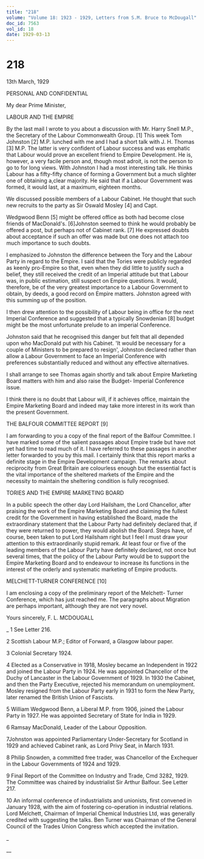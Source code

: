 ```yaml
---
title: "218"
volume: "Volume 18: 1923 - 1929, Letters from S.M. Bruce to McDougall"
doc_id: 7563
vol_id: 18
date: 1929-03-13
---
```


# 218

13th March, 1929

PERSONAL AND CONFIDENTIAL

My dear Prime Minister,

LABOUR AND THE EMPIRE

By the last mail I wrote to you about a discussion with Mr. Harry Snell M.P., the Secretary of the Labour Commonwealth Group. [1] This week Tom Johnston [2] M.P. lunched with me and I had a short talk with J. H. Thomas [3] M.P. The latter is very confident of Labour success and was emphatic that Labour would prove an excellent friend to Empire Development. He is, however, a very facile person and, though most adroit, is not the person to go to for long views. With Johnston I had a most interesting talk. He thinks Labour has a fifty-fifty chance of forming a Government but a much slighter one of obtaining a,clear majority. He said that if a Labour Government was formed, it would last, at a maximum, eighteen months.

We discussed possible members of a Labour Cabinet. He thought that such new recruits to the party as Sir Oswald Mosley [4] and Capt.

Wedgwood Benn [5] might be offered office as both had become close friends of MacDonald's. [6]Johnston seemed to think he would probably be offered a post, but perhaps not of Cabinet rank. [7] He expressed doubts about acceptance if such an offer was made but one does not attach too much importance to such doubts.

I emphasized to Johnston the difference between the Tory and the Labour Party in regard to the Empire. I said that the Tories were publicly regarded as keenly pro-Empire so that, even when they did little to justify such a belief, they still received the credit of an Imperial attitude but that Labour was, in public estimation, still suspect on Empire questions. It would, therefore, be of the very greatest importance to a Labour Government to obtain, by deeds, a good record on Empire matters. Johnston agreed with this summing up of the position.

I then drew attention to the possibility of Labour being in office for the next Imperial Conference and suggested that a typically Snowdenian [8] budget might be the most unfortunate prelude to an imperial Conference.

Johnston said that he recognised this danger but felt that all depended upon who MacDonald put with his Cabinet. 'It would be necessary for a couple of Ministers to be prepared to resign', Johnston declared rather than allow a Labour Government to face an Imperial Conference with preferences substantially reduced and without any effective alternatives.

I shall arrange to see Thomas again shortly and talk about Empire Marketing Board matters with him and also raise the Budget- Imperial Conference issue.

I think there is no doubt that Labour will, if it achieves office, maintain the Empire Marketing Board and indeed may take more interest in its work than the present Government.

THE BALFOUR COMMITTEE REPORT [9]

I am forwarding to you a copy of the final report of the Balfour Committee. I have marked some of the salient passages about Empire trade but have not yet had time to read much of it. I have referred to these passages in another letter forwarded to you by this mail. I certainly think that this report marks a definite stage in the Empire Development campaign. The remarks about reciprocity from Great Britain are colourless enough but the essential fact is the vital importance of the sheltered markets of the Empire and the necessity to maintain the sheltering condition is fully recognised.

TORIES AND THE EMPIRE MARKETING BOARD

In a public speech the other day Lord Hailsham, the Lord Chancellor, after praising the work of the Empire Marketing Board and claiming the fullest credit for the Government in having established the Board, made the extraordinary statement that the Labour Party had definitely declared that, if they were returned to power, they would abolish the Board. Steps have, of course, been taken to put Lord Hailsham right but I feel I must draw your attention to this extraordinarily stupid remark. At least four or five of the leading members of the Labour Party have definitely declared, not once but several times, that the policy of the Labour Party would be to support the Empire Marketing Board and to endeavour to increase its functions in the interest of the orderly and systematic marketing of Empire products.

MELCHETT-TURNER CONFERENCE [10]

I am enclosing a copy of the preliminary report of the Melchett- Turner Conference, which has just reached me. The paragraphs about Migration are perhaps important, although they are not very novel.

Yours sincerely, F. L. MCDOUGALL 

_ 1 See Letter 216.

2 Scottish Labour M.P.; Editor of Forward, a Glasgow labour paper.

3 Colonial Secretary 1924.

4 Elected as a Conservative in 1918, Mosley became an Independent in 1922 and joined the Labour Party in 1924. He was appointed Chancellor of the Duchy of Lancaster in the Labour Government of 1929. In 1930 the Cabinet, and then the Party Executive, rejected his memorandum on unemployment. Mosley resigned from the Labour Party early in 1931 to form the New Party, later renamed the British Union of Fascists.

5 William Wedgwood Benn, a Liberal M.P. from 1906, joined the Labour Party in 1927. He was appointed Secretary of State for India in 1929.

6 Ramsay MacDonald, Leader of the Labour Opposition.

7Johnston was appointed Parliamentary Under-Secretary for Scotland in 1929 and achieved Cabinet rank, as Lord Privy Seat, in March 1931.

8 Philip Snowden, a committed free trader, was Chancellor of the Exchequer in the Labour Governments of 1924 and 1929.

9 Final Report of the Committee on Industry and Trade, Cmd 3282, 1929. The Committee was chaired by industrialist Sir Arthur Balfour. See Letter 217.

10 An informal conference of industrialists and unionists, first convened in January 1928, with the aim of fostering co-operation in industrial relations. Lord Melchett, Chairman of Imperial Chemical Industries Ltd, was generally credited with suggesting the talks. Ben Turner was Chairman of the General Council of the Trades Union Congress which accepted the invitation.

_

__
